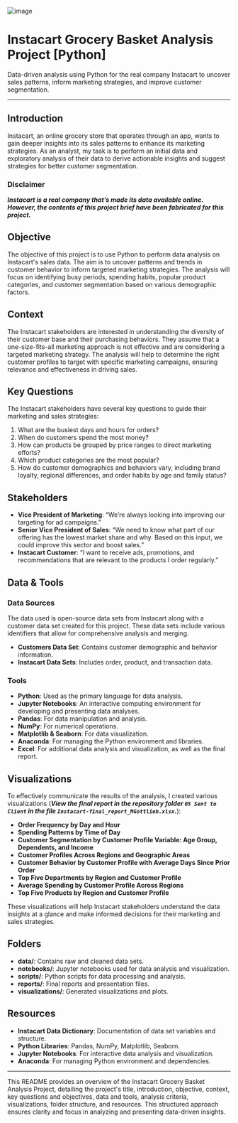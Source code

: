 ![image](https://upload.wikimedia.org/wikipedia/commons/9/9f/Instacart_logo_and_wordmark.svg)
# Instacart Grocery Basket Analysis Project [Python]
Data-driven analysis using Python for the real company Instacart to uncover sales patterns, inform marketing strategies, and improve customer segmentation.

---

## Introduction
Instacart, an online grocery store that operates through an app, wants to gain deeper insights into its sales patterns to enhance its marketing strategies. As an analyst, my task is to perform an initial data and exploratory analysis of their data to derive actionable insights and suggest strategies for better customer segmentation.

### Disclaimer
***Instacart is a real company that’s made its data available online. However, the contents of this project brief have been fabricated for this project.***

## Objective
The objective of this project is to use Python to perform data analysis on Instacart's sales data. The aim is to uncover patterns and trends in customer behavior to inform targeted marketing strategies. The analysis will focus on identifying busy periods, spending habits, popular product categories, and customer segmentation based on various demographic factors.

## Context
The Instacart stakeholders are interested in understanding the diversity of their customer base and their purchasing behaviors. They assume that a one-size-fits-all marketing approach is not effective and are considering a targeted marketing strategy. The analysis will help to determine the right customer profiles to target with specific marketing campaigns, ensuring relevance and effectiveness in driving sales.

## Key Questions
The Instacart stakeholders have several key questions to guide their marketing and sales strategies:
1. What are the busiest days and hours for orders?
2. When do customers spend the most money?
3. How can products be grouped by price ranges to direct marketing efforts?
4. Which product categories are the most popular?
5. How do customer demographics and behaviors vary, including brand loyalty, regional differences, and order habits by age and family status?

## Stakeholders
- **Vice President of Marketing**: “We’re always looking into improving our targeting for ad campaigns.”
- **Senior Vice President of Sales**: “We need to know what part of our offering has the lowest market share and why. Based on this input, we could improve this sector and boost sales.”
- **Instacart Customer**: “I want to receive ads, promotions, and recommendations that are relevant to the products I order regularly.”

## Data & Tools
### Data Sources
The data used is open-source data sets from Instacart along with a customer data set created for this project. These data sets include various identifiers that allow for comprehensive analysis and merging.
- **Customers Data Set**: Contains customer demographic and behavior information.
- **Instacart Data Sets**: Includes order, product, and transaction data.

### Tools
- **Python**: Used as the primary language for data analysis.
- **Jupyter Notebooks**: An interactive computing environment for developing and presenting data analyses.
- **Pandas**: For data manipulation and analysis.
- **NumPy**: For numerical operations.
- **Matplotlib & Seaborn**: For data visualization.
- **Anaconda**: For managing the Python environment and libraries.
- **Excel**: For additional data analysis and visualization, as well as the final report.

## Visualizations
To effectively communicate the results of the analysis, I created various visualizations  (***View the final report in the repository folder `05 Sent to Client` in the file `Instacart-final_report_MGottlieb.xlsx`.***):
- **Order Frequency by Day and Hour**
- **Spending Patterns by Time of Day**
- **Customer Segmentation by Customer Profile Variable: Age Group, Dependents, and Income**
- **Customer Profiles Across Regions and Geographic Areas**
- **Customer Behavior by Customer Profile with Average Days Since Prior Order**
- **Top Five Departments by Region and Customer Profile**
- **Average Spending by Customer Profile Across Regions**
- **Top Five Products by Region and Customer Profile**

These visualizations will help Instacart stakeholders understand the data insights at a glance and make informed decisions for their marketing and sales strategies.

## Folders
- **data/**: Contains raw and cleaned data sets.
- **notebooks/**: Jupyter notebooks used for data analysis and visualization.
- **scripts/**: Python scripts for data processing and analysis.
- **reports/**: Final reports and presentation files.
- **visualizations/**: Generated visualizations and plots.

## Resources
- **Instacart Data Dictionary**: Documentation of data set variables and structure.
- **Python Libraries**: Pandas, NumPy, Matplotlib, Seaborn.
- **Jupyter Notebooks**: For interactive data analysis and visualization.
- **Anaconda**: For managing Python environment and dependencies.

---

This README provides an overview of the Instacart Grocery Basket Analysis Project, detailing the project's title, introduction, objective, context, key questions and objectives, data and tools, analysis criteria, visualizations, folder structure, and resources. This structured approach ensures clarity and focus in analyzing and presenting data-driven insights.
